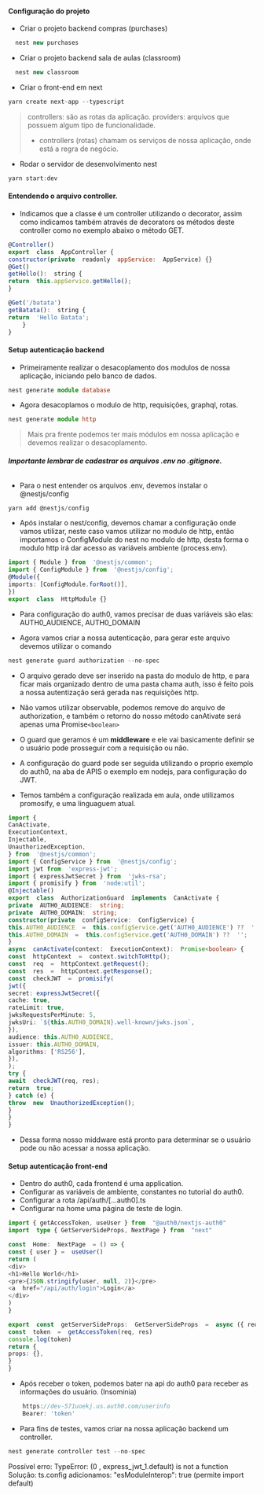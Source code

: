 #### Configuração do projeto
- Criar o projeto backend compras (purchases)
```js
  nest new purchases
```
- Criar o projeto backend sala de aulas (classroom)
```js
  nest new classroom
```
- Criar o front-end em next
```js
yarn create next-app --typescript
```

> controllers: são as rotas da aplicação.
> providers: arquivos que possuem algum tipo de funcionalidade.
> - controllers (rotas) chamam os serviços de nossa aplicação, onde está a regra de negócio.

- Rodar o servidor de desenvolvimento nest
```js
yarn start:dev
```
#### Entendendo o arquivo controller.

- Indicamos que a classe é um controller utilizando o decorator, assim como indicamos também através de decorators os métodos deste controller como no exemplo abaixo o método GET.
```js
@Controller()
export  class  AppController {
constructor(private  readonly  appService:  AppService) {}
@Get()
getHello():  string {
return  this.appService.getHello();
}

@Get('/batata')
getBatata():  string {
return  'Hello Batata';
	}
}
```

#### Setup autenticação backend
- Primeiramente realizar o desacoplamento dos modulos de nossa aplicação, iniciando pelo banco de dados.
```ts
nest generate module database
```

- Agora desacoplamos o modulo de http, requisições, graphql, rotas.
```ts
nest generate module http
```

> Mais pra frente podemos ter mais módulos em nossa aplicação e devemos
> realizar o desacoplamento.
 ###### **Importante lembrar de cadastrar os arquivos .env no .gitignore.**

- Para o nest entender os arquivos .env, devemos instalar o @nestjs/config
```ts
yarn add @nestjs/config
```
- Após instalar o nest/config, devemos chamar a configuração onde vamos utilizar, neste caso vamos utilizar no modulo de http, então importamos o ConfigModule do nest no modulo de http, desta forma o modulo http irá dar acesso as variáveis ambiente (process.env).
```ts
import { Module } from  '@nestjs/common';
import { ConfigModule } from  '@nestjs/config';
@Module({
imports: [ConfigModule.forRoot()],
})
export  class  HttpModule {}
```

- Para configuração do auth0, vamos precisar de duas variáveis são elas: AUTH0_AUDIENCE, AUTH0_DOMAIN

- Agora vamos criar a nossa autenticação, para gerar este arquivo devemos utilizar o comando
```ts
nest generate guard authorization --no-spec
```
- O arquivo gerado deve ser inserido na pasta do modulo de http, e para ficar mais organizado dentro de uma pasta chama auth, isso é feito pois a nossa autentização será gerada nas requisições http.
- Não vamos utilizar observable, podemos remove do arquivo de authorization, e também o retorno do nosso método canAtivate será apenas uma Promise`<boolean>`
- O guard que geramos é um **middleware** e ele vai basicamente definir se o usuário pode prosseguir com a requisição ou não.

- A configuração do guard pode ser seguida utilizando o proprio exemplo do auth0, na aba de APIS o exemplo em nodejs, para configuração do JWT.

- Temos também a configuração realizada em aula, onde utilizamos promosify, e uma linguaguem atual.

```ts
import {
CanActivate,
ExecutionContext,
Injectable,
UnauthorizedException,
} from  '@nestjs/common';
import { ConfigService } from  '@nestjs/config';
import jwt from  'express-jwt';
import { expressJwtSecret } from  'jwks-rsa';
import { promisify } from  'node:util';
@Injectable()
export  class  AuthorizationGuard  implements  CanActivate {
private  AUTH0_AUDIENCE:  string;
private  AUTH0_DOMAIN:  string; 
constructor(private  configService:  ConfigService) {
this.AUTH0_AUDIENCE  =  this.configService.get('AUTH0_AUDIENCE') ??  '';
this.AUTH0_DOMAIN  =  this.configService.get('AUTH0_DOMAIN') ??  '';
}
async  canActivate(context:  ExecutionContext):  Promise<boolean> {
const  httpContext  =  context.switchToHttp();
const  req  =  httpContext.getRequest();
const  res  =  httpContext.getResponse();
const  checkJWT  =  promisify(
jwt({
secret: expressJwtSecret({
cache: true,
rateLimit: true,
jwksRequestsPerMinute: 5,
jwksUri: `${this.AUTH0_DOMAIN}.well-known/jwks.json`,
}),
audience: this.AUTH0_AUDIENCE,
issuer: this.AUTH0_DOMAIN,
algorithms: ['RS256'],
}),
); 
try {
await  checkJWT(req, res);
return  true;
} catch (e) {
throw  new  UnauthorizedException();
}
}
}
```

- Dessa forma nosso middware está pronto para determinar se o usuário pode ou não acessar a nossa aplicação.

#### Setup autenticação front-end

- Dentro do auth0, cada frontend é uma application.
- Configurar as variáveis de ambiente, constantes no tutorial do auth0.
- Configurar a rota /api/auth/[...auth0].ts
- Configurar na home uma página de teste de login.
```ts
import { getAccessToken, useUser } from  "@auth0/nextjs-auth0"
import  type { GetServerSideProps, NextPage } from  "next"

const  Home:  NextPage  = () => {
const { user } =  useUser()
return (
<div>
<h1>Hello World</h1>
<pre>{JSON.stringify(user, null, 2)}</pre>
<a  href="/api/auth/login">Login</a>
</div>
)
}

export  const  getServerSideProps:  GetServerSideProps  =  async ({ req, res }) => {
const  token  =  getAccessToken(req, res)
console.log(token) 
return {
props: {},
}
}
```

- Após receber o token, podemos bater na api do auth0 para receber as informações do usuário. (Insominia)
```ts
	https://dev-571uoekj.us.auth0.com/userinfo
	Bearer: 'token'
```

- Para fins de testes, vamos criar na nossa aplicação backend um controller.
```ts
nest generate controller test --no-spec
```
Possível erro: TypeError: (0 , express_jwt_1.default) is not a function
Solução: ts.config adicionamos: "esModuleInterop": true (permite import default)